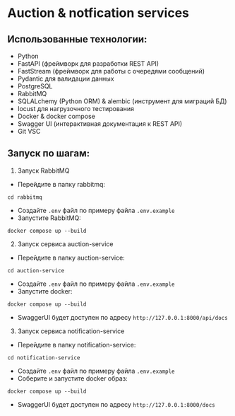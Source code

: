 # Auction & notfication services

## Использованные технологии:
- Python
- FastAPI (фреймворк для разработки REST API)
- FastStream (фреймворк для работы с очередями сообщений)
- Pydantic для валидации данных
- PostgreSQL
- RabbitMQ
- SQLALchemy (Python ORM) & alembic (инструмент для миграций БД)
- locust для нагрузочного тестирования
- Docker & docker compose
- Swagger UI (интерактивная документация к REST API)
- Git VSC

## Запуск по шагам:
1) Запуск RabbitMQ
- Перейдите в папку rabbitmq:
```
cd rabbitmq
```
- Создайте `.env` файл по примеру файла `.env.example`
- Запустите RabbitMQ:
```
docker compose up --build
```
2) Запуск сервиса auction-service
- Перейдите в папку auction-service:
```
cd auction-service
```
- Создайте `.env` файл по примеру файла `.env.example`
- Запустите docker:
```
docker compose up --build
```
- SwaggerUI будет доступен по адресу `http://127.0.0.1:8000/api/docs`
3) Запуск сервиса notification-service
- Перейдите в папку notification-service:
```
cd notification-service
```
- Создайте `.env` файл по примеру файла `.env.example`
- Соберите и запустите docker образ:
```
docker compose up --build
```
- SwaggerUI будет доступен по адресу `http://127.0.0.1:8000/docs`
